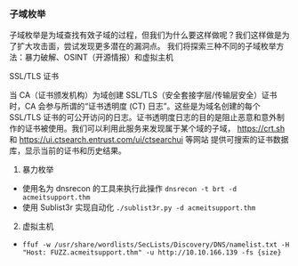 ### 子域枚举

子域枚举是为域查找有效子域的过程，但我们为什么要这样做呢？我们这样做是为了扩大攻击面，尝试发现更多潜在的漏洞点。
我们将探索三种不同的子域枚举方法：暴力破解、OSINT（开源情报）和虚拟主机  

SSL/TLS 证书

当 CA（证书颁发机构）为域创建 SSL/TLS（安全套接字层/传输层安全）证书时，CA 会参与所谓的“证书透明度 (CT) 日志”。这些是为域名创建的每个 SSL/TLS 证书的可公开访问的日志。证书透明度日志的目的是阻止恶意和意外制作的证书被使用。我们可以利用此服务来发现属于某个域的子域，  https://crt.sh 和 https://ui.ctsearch.entrust.com/ui/ctsearchui 等网站 提供可搜索的证书数据库，显示当前的证书和历史结果。

1. 暴力枚举
 - 使用名为 dnsrecon 的工具来执行此操作  `dnsrecon -t brt -d acmeitsupport.thm`
 - 使用 Sublist3r 实现自动化 `./sublist3r.py -d acmeitsupport.thm`
2. 虚拟主机
  - `ffuf -w /usr/share/wordlists/SecLists/Discovery/DNS/namelist.txt -H "Host: FUZZ.acmeitsupport.thm" -u http://10.10.166.139 -fs {size}`